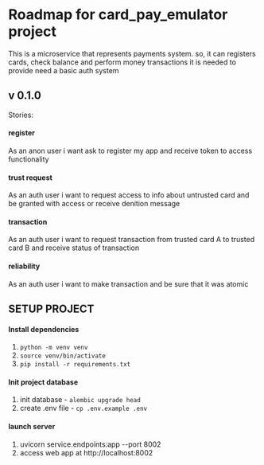 # Roadmap for card_pay_emulator project

This is a microservice that represents payments system. so, 
it can registers cards, check balance and perform money transactions
it is needed to provide need a basic auth system

## v 0.1.0
Stories:

#### register
As an anon user
i want ask to register my app
and receive token to access functionality

#### trust request
As an auth user
i want to request access to info about untrusted card
and be granted with access or receive denition message

#### transaction
As an auth user
i want to request transaction from trusted card A to trusted card B
and receive status of transaction

#### reliability
As an auth user
i want to make transaction
and be sure that it was atomic


## SETUP PROJECT
#### Install dependencies
1) `python -m venv venv`
2) `source venv/bin/activate`
3) `pip install -r requirements.txt`

#### Init project database
1) init database - `alembic upgrade head`
2) create .env file - `cp .env.example .env`

#### launch server
1) uvicorn service.endpoints:app --port 8002
2) access web app at http://localhost:8002
